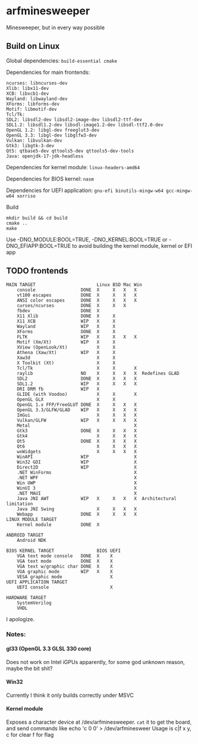 # arfminesweeper
Minesweeper, but in every way possible

## Build on Linux
Global dependencies: `build-essential cmake`

Dependencies for main frontends:
```
ncurses: libncurses-dev
Xlib: libx11-dev
XCB: libxcb1-dev
Wayland: libwayland-dev
XForms: libforms-dev
Motif: libmotif-dev
Tcl/Tk: 
SDL2: libsdl2-dev libsdl2-image-dev libsdl2-ttf-dev
SDL1.2: libsdl1.2-dev libsdl-image1.2-dev libsdl-ttf2.0-dev
OpenGL 1.2: libgl-dev freeglut3-dev
OpenGL 3.3: libgl-dev libglfw3-dev
Vulkan: libvulkan-dev
Gtk3: libgtk-3-dev
Qt5: qtbase5-dev qttools5-dev qttools5-dev-tools
Java: openjdk-17-jdk-headless
```

Dependencies for kernel module: `linux-headers-amd64`

Dependencies for BIOS kernel: `nasm`

Dependencies for UEFI application: `gnu-efi binutils-mingw-w64 gcc-mingw-w64 xorriso`

Build
```
mkdir build && cd build
cmake ..
make
```

Use -DNO\_MODULE:BOOL=TRUE, -DNO\_KERNEL:BOOL=TRUE or -DNO\_EFIAPP:BOOL=TRUE to
avoid building the kernel module, kernel or EFI app

## TODO frontends
```
MAIN TARGET                       Linux BSD Mac Win
    console                 DONE  X     X   X   X
    vt100 escapes           DONE  X     X   X   X
    ANSI color escapes      DONE  X     X   X   X
    curses/ncurses          DONE  X     X   X   
    fbdev                   DONE  X
    X11 Xlib                DONE  X     X
    X11 XCB                 WIP   X     X
    Wayland                 WIP   X     X
    XForms                  DONE  X     X
    FLTK                    WIP   X     X   X   X
    Motif (Xm/Xt)           WIP   X     X
    XView (OpenLook/Xt)           X     X
    Athena (Xaw/Xt)         WIP   X     X
    Xaw3d                         X     X
    X Toolkit (Xt)                X     X
    Tcl/Tk                        X     X       X
    raylib                  NO    X     X   X   X  Redefines GLAD
    SDL2                    DONE  X     X   X   X
    SDL1.2                  WIP   X     X   X   X
    DRI DRM fb              WIP   X
    GLIDE (with Voodoo)           X     X       X
    OpenGL GLX                    X     X
    OpenGL 1.x FFP/FreeGLUT DONE  X     X   X   X
    OpenGL 3.3/GLFW/GLAD    WIP   X     X   X   X
    ImGui                         X     X   X   X
    Vulkan/GLFW             WIP   X     X   X   X
    Metal                                       X
    Gtk3                    DONE  X     X   X   X
    Gtk4                          X     X   X   X
    Qt5                     DONE  X     X   X   X
    Qt6                           X     X   X   X
    wxWidgets                     X     X   X   X
    WinAPI                  WIP                 X
    Win32 GDI               WIP                 X
    Direct2D                WIP                 X
    .NET WinForms                               X
    .NET WPF                                    X
    Win UWP                                     X
    WinUI 3                                     X
    .NET MAUI                                   X
    Java JNI AWT            WIP   X     X   X   X  Architectural limitation
    Java JNI Swing                X     X   X   X
    Webapp                  DONE  X     X   X   X
LINUX MODULE TARGET
    Kernel module           DONE  X              

ANDROID TARGET
    Android NDK

BIOS KERNEL TARGET                BIOS UEFI
    VGA text mode console   DONE  X    X
    VGA text mode           DONE  X    X
    VGA text w/graphic char DONE  X    X
    VGA graphic mode        WIP   X    X
    VESA graphic mode                  X
UEFI APPLICATION TARGET
    UEFI console                       X

HARDWARE TARGET
    SystemVerilog
    VHDL
```
I apologize.

### Notes:

#### gl33 (OpenGL 3.3 GLSL 330 core)

Does not work on Intel iGPUs apparently, for some god unknown reason, maybe the bit shit?

#### Win32

Currently I think it only builds correctly under MSVC

#### Kernel module

Exposes a character device at /dev/arfminesweeper.
`cat` it to get the board, and send commands like echo 'c 0 0' > /dev/arfminesweer
Usage is c|f x y, c for clear f for flag

